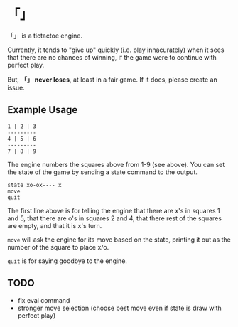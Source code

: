 # 「」

「」 is a tictactoe engine.

Currently, it tends to "give up" quickly (i.e. play innacurately)
when it sees that there are no chances of winning,
if the game were to continue with perfect play.

But, **「」 never loses**, at least in a fair game.
If it does, please create an issue.

## Example Usage

```
1 | 2 | 3
---------
4 | 5 | 6
---------
7 | 8 | 9
```

The engine numbers the squares above from 1-9 (see above).
You can set the state of the game by sending a state command to the output.

```
state xo-ox---- x
move
quit
```

The first line above is for telling the engine that
there are x's in squares 1 and 5, that there are o's in squares 2 and 4,
that there rest of the squares are empty, and that it is x's turn.

`move` will ask the engine for its move based on the state, 
printing it out as the number of the square to place x/o.

`quit` is for saying goodbye to the engine.

## TODO

- fix eval command
- stronger move selection (choose best move even if state is draw with perfect play)
